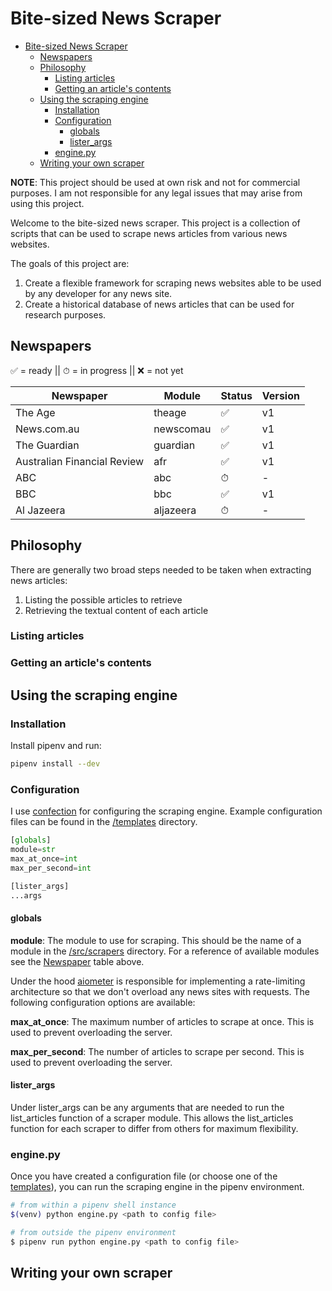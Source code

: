 # Bite-sized News Scraper

- [Bite-sized News Scraper](#bite-sized-news-scraper)
  - [Newspapers](#newspapers)
  - [Philosophy](#philosophy)
    - [Listing articles](#listing-articles)
    - [Getting an article's contents](#getting-an-articles-contents)
  - [Using the scraping engine](#using-the-scraping-engine)
    - [Installation](#installation)
    - [Configuration](#configuration)
      - [globals](#globals)
      - [lister\_args](#lister_args)
    - [engine.py](#enginepy)
  - [Writing your own scraper](#writing-your-own-scraper)

**NOTE**: This project should be used at own risk and not for commercial purposes. I am not responsible for any legal issues that may arise from using this project.

Welcome to the bite-sized news scraper. This project is a collection of scripts that can be used to scrape news articles from various news websites.

The goals of this project are:
1. Create a flexible framework for scraping news websites able to be used by any developer for any news site.
2. Create a historical database of news articles that can be used for research purposes.

## Newspapers

✅ = ready || ⏱ = in progress || ❌ = not yet

**Newspaper** | **Module** | **Status** | **Version**
--- | --- | --- | ---
The Age | theage | ✅ | v1
News.com.au | newscomau | ✅ | v1
The Guardian | guardian | ✅ | v1
Australian Financial Review | afr | ✅ | v1
ABC | abc | ⏱ | -
BBC | bbc | ✅ | v1
Al Jazeera | aljazeera | ⏱ | -

## Philosophy
There are generally two broad steps needed to be taken when extracting news articles:
1. Listing the possible articles to retrieve
2. Retrieving the textual content of each article

### Listing articles

### Getting an article's contents

## Using the scraping engine

### Installation

Install pipenv and run:

```bash
pipenv install --dev
```

### Configuration

I use [confection](https://github.com/explosion/confection) for configuring the scraping engine. Example configuration files can be found in the [/templates](src/templates/) directory.

```python
[globals]
module=str
max_at_once=int
max_per_second=int

[lister_args]
...args
```

#### globals

**module**: The module to use for scraping. This should be the name of a module in the [/src/scrapers](src/scrapers/) directory. For a reference of available modules see the [Newspaper](#newspapers) table above.

Under the hood [aiometer](https://github.com/florimondmanca/aiometer) is responsible for implementing a rate-limiting architecture so that we don't overload any news sites with requests. The following configuration options are available:

**max_at_once**: The maximum number of articles to scrape at once. This is used to prevent overloading the server.

**max_per_second**: The number of articles to scrape per second. This is used to prevent overloading the server.

#### lister_args

Under lister_args can be any arguments that are needed to run the list_articles function of a scraper module. This allows the list_articles function for each scraper to differ from others for maximum flexibility.

### engine.py

Once you have created a configuration file (or choose one of the [templates](src/templates/)), you can run the scraping engine in the pipenv environment.

```bash
# from within a pipenv shell instance
$(venv) python engine.py <path to config file>

# from outside the pipenv environment
$ pipenv run python engine.py <path to config file>
```

## Writing your own scraper
